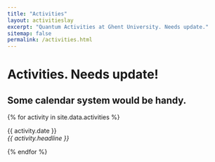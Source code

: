 ```yaml
---
title: "Activities"
layout: activitieslay
excerpt: "Quantum Activities at Ghent University. Needs update."
sitemap: false
permalink: /activities.html
---
```


# Activities. Needs update!
## Some calendar system would be handy.

{% for activity in site.data.activities %}
<p>{{ activity.date }} <br>
<em>{{ activity.headline }}</em></p>
{% endfor %}


